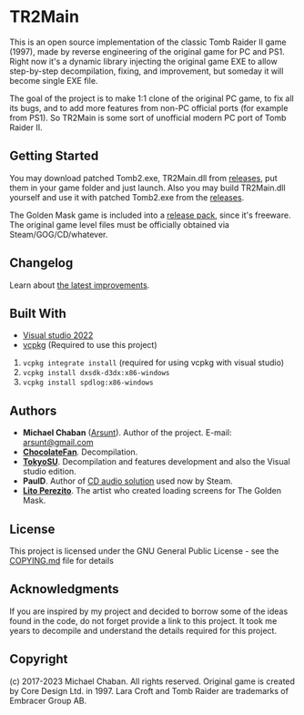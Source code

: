 # TR2Main

This is an open source implementation of the classic Tomb Raider II game (1997), made by reverse engineering of the original game for PC and PS1. Right now it's a dynamic library injecting the original game EXE to allow step-by-step decompilation, fixing, and improvement, but someday it will become single EXE file.

The goal of the project is to make 1:1 clone of the original PC game, to fix all its bugs, and to add more features from non-PC official ports (for example from PS1). So TR2Main is some sort of unofficial modern PC port of Tomb Raider II.

## Getting Started

You may download patched Tomb2.exe, TR2Main.dll from [releases](https://github.com/TokyoSU/TR2Main-VSEdition/releases), put them in your game folder and just launch. Also you may build TR2Main.dll yourself and use it with patched Tomb2.exe from the [releases](https://github.com/TokyoSU/TR2Main-VSEdition/releases).

The Golden Mask game is included into a [release pack](https://github.com/TokyoSU/TR2Main-VSEdition/releases), since it's freeware. The original game level files must be officially obtained via Steam/GOG/CD/whatever.

## Changelog

Learn about [the latest improvements](CHANGELOG.md).

## Built With

* [Visual studio 2022](https://visualstudio.microsoft.com/)
* [vcpkg](https://github.com/microsoft/vcpkg) (Required to use this project)
1) `vcpkg integrate install` (required for using vcpkg with visual studio)
2) `vcpkg install dxsdk-d3dx:x86-windows`
3) `vcpkg install spdlog:x86-windows`

## Authors

* **Michael Chaban** \([Arsunt](https://github.com/Arsunt)\). Author of the project. E-mail: <arsunt@gmail.com>
* [**ChocolateFan**](https://github.com/asasas9500). Decompilation.
* [**TokyoSU**](https://github.com/TokyoSU). Decompilation and features development and also the Visual studio edition.
* **PaulD**. Author of [CD audio solution](modding/cd_pauld.cpp) used now by Steam.
* [**Lito Perezito**](https://litoperezito.com). The artist who created loading screens for The Golden Mask.

## License

This project is licensed under the GNU General Public License - see the [COPYING.md](COPYING.md) file for details

## Acknowledgments

If you are inspired by my project and decided to borrow some of the ideas found in the code, do not forget provide a link to this project. It took me years to decompile and understand the details required for this project.

## Copyright
(c) 2017-2023 Michael Chaban. All rights reserved.
Original game is created by Core Design Ltd. in 1997.
Lara Croft and Tomb Raider are trademarks of Embracer Group AB.
